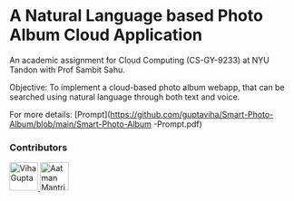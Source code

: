 # A Natural Language based Photo Album Cloud Application

An academic assignment for Cloud Computing (CS-GY-9233) at NYU Tandon with Prof Sambit Sahu.

Objective: To implement a cloud-based photo album webapp, that can be searched using natural language through both text and voice.

For more details: [Prompt](https://github.com/guptaviha/Smart-Photo-Album/blob/main/Smart-Photo-Album
-Prompt.pdf)

### Contributors

<p float="left">

<a href="https://github.com/guptaviha">
    <img src="https://github.com/guptaviha.png?size=50" alt="Viha Gupta" width="50">
</a>

<a href="https://github.com/AatmanMantri">
    <img src="https://github.com/AatmanMantri.png?size=50" alt="Aatman Mantri" width="50">
</a>

</p>